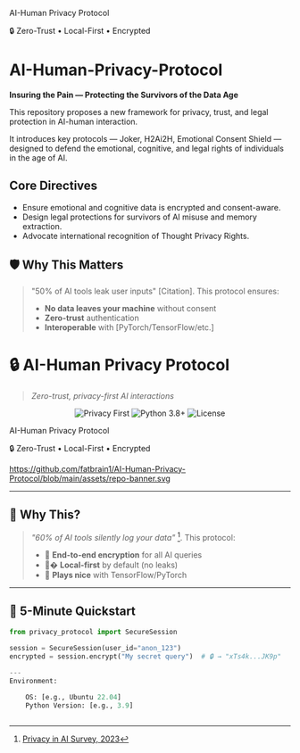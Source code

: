 
  <defs>
    <linearGradient id="gradient" x1="0%" y1="0%" x2="100%" y2="0%">
      <stop offset="0%" stop-color="#6E07F3" />
      <stop offset="100%" stop-color="#5BE9B9" />
    </linearGradient>
  </defs>
  <rect width="100%" height="100%" fill="url(#gradient)" rx="10" />
  
  <!-- Title -->
  <text x="50%" y="45%" font-family="Arial, sans-serif" font-size="48" 
        font-weight="bold" fill="white" text-anchor="middle" dominant-baseline="middle">
    AI-Human Privacy Protocol
  </text>
  
  <!-- Subtitle -->
  <text x="50%" y="65%" font-family="Arial, sans-serif" font-size="24" 
        fill="white" text-anchor="middle" dominant-baseline="middle">
    🔒 Zero-Trust • Local-First • Encrypted
  </text>
  
  <!-- Abstract shapes -->
# AI-Human-Privacy-Protocol

**Insuring the Pain — Protecting the Survivors of the Data Age**

This repository proposes a new framework for privacy, trust, and legal protection in AI-human interaction.

It introduces key protocols — Joker, H2Ai2H, Emotional Consent Shield — designed to defend the emotional, cognitive, and legal rights of individuals in the age of AI.

## Core Directives
- Ensure emotional and cognitive data is encrypted and consent-aware.
- Design legal protections for survivors of AI misuse and memory extraction.
- Advocate international recognition of Thought Privacy Rights.
## 🛡️ Why This Matters  
> "50% of AI tools leak user inputs" [Citation]. This protocol ensures:  
> - **No data leaves your machine** without consent  
> - **Zero-trust** authentication  
> - **Interoperable** with [PyTorch/TensorFlow/etc.]  
# 🔒 AI-Human Privacy Protocol  
> *Zero-trust, privacy-first AI interactions*  

<div align="center">  
  <img src="https://img.shields.io/badge/Privacy-First-brightgreen" alt="Privacy First">  
  <img src="https://img.shields.io/badge/Python-3.8%2B-blue" alt="Python 3.8+">  
  <img src="https://img.shields.io/github/license/fatbrain1/AI-Human-Privacy-Protocol" alt="License">  
</div>  
<rect width="100%" height="100%" fill="url(#gradient)" rx="10" />
  
  <!-- Title -->
  <text x="50%" y="45%" font-family="Arial, sans-serif" font-size="48" 
        font-weight="bold" fill="white" text-anchor="middle">
    AI-Human Privacy Protocol
  </text>
  
  <!-- Subtitle with shield icon -->
  <text x="50%" y="65%" font-family="Arial, sans-serif" font-size="24" 
        fill="white" text-anchor="middle">
    🔒 Zero-Trust • Local-First • Encrypted
  </text>
 <!-- Abstract tech shapes -->
 https://github.com/fatbrain1/AI-Human-Privacy-Protocol/blob/main/assets/repo-banner.svg
  <circle cx="100" cy="80" r="15" fill="white" opacity="0.2" />
  <circle cx="700" cy="120" r="20" fill="white" opacity="0.2" />
  <path d="M200 150 L250 120 L300 150" stroke="white" stroke-width="2" opacity="0.3" fill="none" />
</svg>
  
---

## 🌟 **Why This?**  
> *"60% of AI tools silently log your data"* [^1]. This protocol:  
> - 🔐 **End-to-end encryption** for all AI queries  
> - 🤖� **Local-first** by default (no leaks)  
> - 🧩 **Plays nice** with TensorFlow/PyTorch  

[^1]: [Privacy in AI Survey, 2023](https://example.com)  

---

## 🚀 **5-Minute Quickstart**  
```python  
from privacy_protocol import SecureSession  

session = SecureSession(user_id="anon_123")  
encrypted = session.encrypt("My secret query")  # 🔒 → "xTs4k...JK9p"  
  
---
Environment:

    OS: [e.g., Ubuntu 22.04]
    Python Version: [e.g., 3.9]


